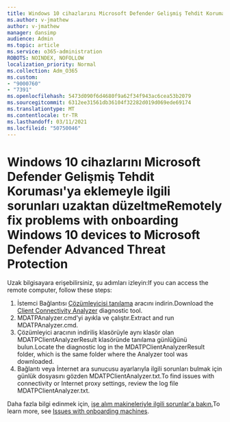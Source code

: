 ```yaml
---
title: Windows 10 cihazlarını Microsoft Defender Gelişmiş Tehdit Koruması'ya eklemeyle ilgili sorunları uzaktan düzeltme
ms.author: v-jmathew
author: v-jmathew
manager: dansimp
audience: Admin
ms.topic: article
ms.service: o365-administration
ROBOTS: NOINDEX, NOFOLLOW
localization_priority: Normal
ms.collection: Adm_O365
ms.custom:
- "9000760"
- "7391"
ms.openlocfilehash: 5473d090f6d4680f9a62f34f943ac6cea53b2079
ms.sourcegitcommit: 6312ee31561db36104f32282d019d069ede69174
ms.translationtype: MT
ms.contentlocale: tr-TR
ms.lasthandoff: 03/11/2021
ms.locfileid: "50750046"
---
```

# <a name="remotely-fix-problems-with-onboarding-windows-10-devices-to-microsoft-defender-advanced-threat-protection"></a><span data-ttu-id="22e40-102">Windows 10 cihazlarını Microsoft Defender Gelişmiş Tehdit Koruması'ya eklemeyle ilgili sorunları uzaktan düzeltme</span><span class="sxs-lookup"><span data-stu-id="22e40-102">Remotely fix problems with onboarding Windows 10 devices to Microsoft Defender Advanced Threat Protection</span></span>

<span data-ttu-id="22e40-103">Uzak bilgisayara erişebilirsiniz, şu adımları izleyin:</span><span class="sxs-lookup"><span data-stu-id="22e40-103">If you can access the remote computer, follow these steps:</span></span>

1. <span data-ttu-id="22e40-104">İstemci Bağlantısı [Çözümleyicisi tanılama](https://go.microsoft.com/fwlink/?linkid=2143466) aracını indirin.</span><span class="sxs-lookup"><span data-stu-id="22e40-104">Download the [Client Connectivity Analyzer](https://go.microsoft.com/fwlink/?linkid=2143466) diagnostic tool.</span></span>
2. <span data-ttu-id="22e40-105">MDATPAnalyzer.cmd'yi ayıkla ve çalıştır.</span><span class="sxs-lookup"><span data-stu-id="22e40-105">Extract and run MDATPAnalyzer.cmd.</span></span>
3. <span data-ttu-id="22e40-106">Çözümleyici aracının indiriliş klasörüyle aynı klasör olan MDATPClientAnalyzerResult klasöründe tanılama günlüğünü bulun.</span><span class="sxs-lookup"><span data-stu-id="22e40-106">Locate the diagnostic log in the MDATPClientAnalyzerResult folder, which is the same folder where the Analyzer tool was downloaded.</span></span>
4. <span data-ttu-id="22e40-107">Bağlantı veya İnternet ara sunucusu ayarlarıyla ilgili sorunları bulmak için günlük dosyasını gözden MDATPClientAnalyzer.txt.</span><span class="sxs-lookup"><span data-stu-id="22e40-107">To find issues with connectivity or Internet proxy settings, review the log file MDATPClientAnalyzer.txt.</span></span>

<span data-ttu-id="22e40-108">Daha fazla bilgi edinmek için, [işe alım makineleriyle ilgili sorunlar'a bakın.](https://go.microsoft.com/fwlink/?linkid=2143634)</span><span class="sxs-lookup"><span data-stu-id="22e40-108">To learn more, see [Issues with onboarding machines](https://go.microsoft.com/fwlink/?linkid=2143634).</span></span>
